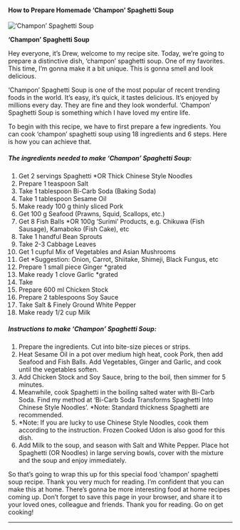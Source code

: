             

#### How to Prepare Homemade ‘Champon’ Spaghetti Soup

![‘Champon’ Spaghetti Soup](https://img-global.cpcdn.com/recipes/ec7fca3acf419645/751x532cq70/champon-spaghetti-soup-recipe-main-photo.jpg)

**‘Champon’ Spaghetti Soup**

Hey everyone, it’s Drew, welcome to my recipe site. Today, we’re going to prepare a distinctive dish, ‘champon’ spaghetti soup. One of my favorites. This time, I’m gonna make it a bit unique. This is gonna smell and look delicious.

‘Champon’ Spaghetti Soup is one of the most popular of recent trending foods in the world. It’s easy, it’s quick, it tastes delicious. It’s enjoyed by millions every day. They are fine and they look wonderful. ‘Champon’ Spaghetti Soup is something which I have loved my entire life.

To begin with this recipe, we have to first prepare a few ingredients. You can cook ‘champon’ spaghetti soup using 18 ingredients and 6 steps. Here is how you can achieve that.

##### The ingredients needed to make ‘Champon’ Spaghetti Soup:

1.  Get 2 servings Spaghetti \*OR Thick Chinese Style Noodles
2.  Prepare 1 teaspoon Salt
3.  Take 1 tablespoon Bi-Carb Soda (Baking Soda)
4.  Take 1 tablespoon Sesame Oil
5.  Make ready 100 g thinly sliced Pork
6.  Get 100 g Seafood (Prawns, Squid, Scallops, etc.)
7.  Get 8 Fish Balls \*OR 100g ‘Surimi’ Products, e.g. Chikuwa (Fish Sausage), Kamaboko (Fish Cake), etc
8.  Take 1 handful Bean Sprouts
9.  Take 2-3 Cabbage Leaves
10.  Get 1 cupful Mix of Vegetables and Asian Mushrooms
11.  Get \*Suggestion: Onion, Carrot, Shiitake, Shimeji, Black Fungus, etc
12.  Prepare 1 small piece Ginger \*grated
13.  Make ready 1 clove Garlic \*grated
14.  Take <Soup>
15.  Prepare 600 ml Chicken Stock
16.  Prepare 2 tablespoons Soy Sauce
17.  Take Salt & Finely Ground White Pepper
18.  Make ready 1/2 cup Milk

##### Instructions to make ‘Champon’ Spaghetti Soup:

1.  Prepare the ingredients. Cut into bite-size pieces or strips.
2.  Heat Sesame Oil in a pot over medium high heat, cook Pork, then add Seafood and Fish Balls. Add Vegetables, Ginger and Garlic, and cook until the vegetables soften.
3.  Add Chicken Stock and Soy Sauce, bring to the boil, then simmer for 5 minutes.
4.  Meanwhile, cook Spaghetti in the boiling salted water with Bi-Carb Soda. Find my method at ‘Bi-Carb Soda Transforms Spaghetti Into Chinese Style Noodles’. \*Note: Standard thickness Spaghetti are recommended.
5.  \*Note: If you are lucky to use Chinese Style Noodles, cook them according to the instruction. Frozen Cooked Udon is also good for this dish.
6.  Add Milk to the soup, and season with Salt and White Pepper. Place hot Spaghetti (OR Noodles) in large serving bowls, cover with the mixture and the soup and enjoy immediately.

So that’s going to wrap this up for this special food ‘champon’ spaghetti soup recipe. Thank you very much for reading. I’m confident that you can make this at home. There’s gonna be more interesting food at home recipes coming up. Don’t forget to save this page in your browser, and share it to your loved ones, colleague and friends. Thank you for reading. Go on get cooking!

* * *